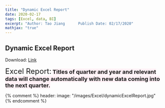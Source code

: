 ```yaml
---
title: "Dynamic Excel Report"
date: 2020-02-17
tags: [Excel, data, BI]
excerpt: "Author: Tao Jiang      Publish Date: 02/17/2020"
mathjax: "true" 
---
```

## Dynamic Excel Report

Download: [Link](https://github.com/taojiangdt/Excel)

<font size="5">Excel Report:</font> 
<font style="background:LavenderBlush" size="4"><b>Titles of quarter and year and relevant data will change automatically with new data coming into the next quarter.</b></font> 
<img src="{{ site.url }}{{ site.baseurl }}/images/Excel/dynamicExcelReport.jpg" alt="">

{% comment %}
header:
  image: "/images/Excel/dynamicExcelReport.jpg"
{% endcomment %}